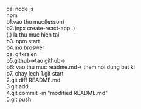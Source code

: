 
cai node js <br>
npm<br>
b1.vao thu muc(lesson)<br>
b2.(npx create-react-app .)<br>
(.) la thu muc hien tai<br>
b3. npm start<br>
b4.mo broswer<br>
cai gitkralen<br>
b5.github->tao github-><br>
b6: vao thu muc readme.md-> them noi dung bat ki<br>
b7. chay lech 1.git start<br>
2.git diff README.md<br>
3.git add .<br>
4.git commit -m "modified README.md"<br>
5.git push<br>